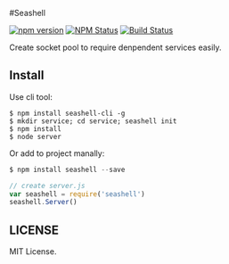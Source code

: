 #Seashell


[![npm version](https://img.shields.io/npm/v/seashell.svg?style=flat-square)](https://www.npmjs.com/package/seashell)
[![NPM Status](http://img.shields.io/npm/dm/seashell.svg?style=flat-square)](https://www.npmjs.org/package/seashell)
[![Build Status](http://img.shields.io/travis/heineiuo/seashell/master.svg?style=flat-square)](https://travis-ci.org/heineiuo/seashell)

Create socket pool to require denpendent services easily.

## Install

Use cli tool:
```shell
$ npm install seashell-cli -g
$ mkdir service; cd service; seashell init
$ npm install
$ node server
```

Or add to project manally:
```javascript
$ npm install seashell --save

// create server.js
var seashell = require('seashell')
seashell.Server()
```

## LICENSE

MIT License.
